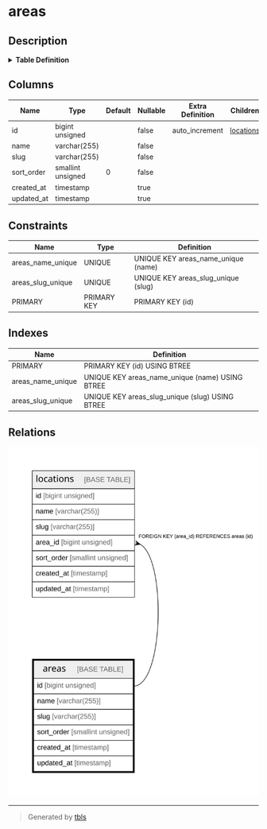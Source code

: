 # areas

## Description

<details>
<summary><strong>Table Definition</strong></summary>

```sql
CREATE TABLE `areas` (
  `id` bigint unsigned NOT NULL AUTO_INCREMENT,
  `name` varchar(255) COLLATE utf8mb4_unicode_ci NOT NULL,
  `slug` varchar(255) COLLATE utf8mb4_unicode_ci NOT NULL,
  `sort_order` smallint unsigned NOT NULL DEFAULT '0',
  `created_at` timestamp NULL DEFAULT NULL,
  `updated_at` timestamp NULL DEFAULT NULL,
  PRIMARY KEY (`id`),
  UNIQUE KEY `areas_name_unique` (`name`),
  UNIQUE KEY `areas_slug_unique` (`slug`)
) ENGINE=InnoDB AUTO_INCREMENT=[Redacted by tbls] DEFAULT CHARSET=utf8mb4 COLLATE=utf8mb4_unicode_ci
```

</details>

## Columns

| Name | Type | Default | Nullable | Extra Definition | Children | Parents | Comment |
| ---- | ---- | ------- | -------- | ---------------- | -------- | ------- | ------- |
| id | bigint unsigned |  | false | auto_increment | [locations](locations.md) |  |  |
| name | varchar(255) |  | false |  |  |  |  |
| slug | varchar(255) |  | false |  |  |  |  |
| sort_order | smallint unsigned | 0 | false |  |  |  |  |
| created_at | timestamp |  | true |  |  |  |  |
| updated_at | timestamp |  | true |  |  |  |  |

## Constraints

| Name | Type | Definition |
| ---- | ---- | ---------- |
| areas_name_unique | UNIQUE | UNIQUE KEY areas_name_unique (name) |
| areas_slug_unique | UNIQUE | UNIQUE KEY areas_slug_unique (slug) |
| PRIMARY | PRIMARY KEY | PRIMARY KEY (id) |

## Indexes

| Name | Definition |
| ---- | ---------- |
| PRIMARY | PRIMARY KEY (id) USING BTREE |
| areas_name_unique | UNIQUE KEY areas_name_unique (name) USING BTREE |
| areas_slug_unique | UNIQUE KEY areas_slug_unique (slug) USING BTREE |

## Relations

![er](areas.svg)

---

> Generated by [tbls](https://github.com/k1LoW/tbls)
